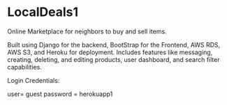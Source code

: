 # LocalDeals1


Online Marketplace for neighbors to buy and sell items.

Built using Django for the backend, BootStrap for the Frontend, AWS RDS, AWS S3, and Heroku for deployment. Includes features like messaging, creating, deleting, and editing products, user dashboard, and search filter capabilities.

Login Credentials:

user= guest password = herokuapp1
